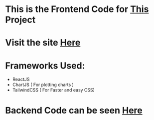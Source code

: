 # This is the Frontend Code for [This](https://github.com/Abhinavreddy-B/ESW_project) Project

# Visit the site [Here](https://indoor-air-pollution-18.onrender.com/)

# Frameworks Used:
* ReactJS
* ChartJS ( For plotting charts )
* TailwindCSS ( For Faster and easy CSS)

# Backend Code can be seen [Here](https://github.com/Abhinavreddy-B/ESW_backend)
